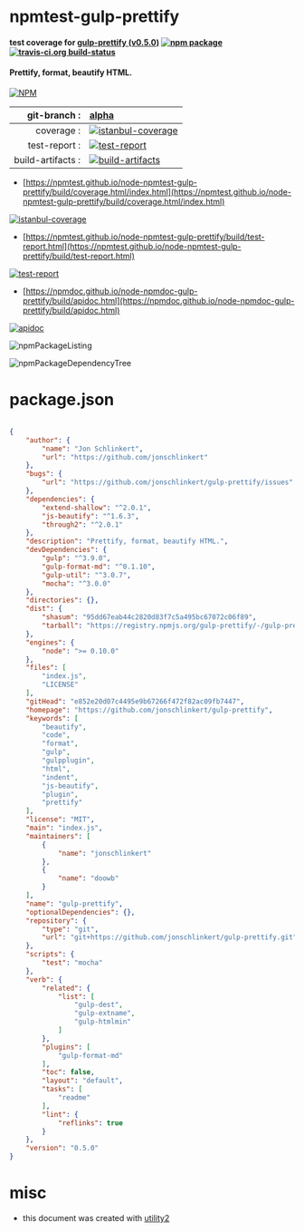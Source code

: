 # npmtest-gulp-prettify

#### test coverage for  [gulp-prettify (v0.5.0)](https://github.com/jonschlinkert/gulp-prettify)  [![npm package](https://img.shields.io/npm/v/npmtest-gulp-prettify.svg?style=flat-square)](https://www.npmjs.org/package/npmtest-gulp-prettify) [![travis-ci.org build-status](https://api.travis-ci.org/npmtest/node-npmtest-gulp-prettify.svg)](https://travis-ci.org/npmtest/node-npmtest-gulp-prettify)

#### Prettify, format, beautify HTML.

[![NPM](https://nodei.co/npm/gulp-prettify.png?downloads=true&downloadRank=true&stars=true)](https://www.npmjs.com/package/gulp-prettify)

| git-branch : | [alpha](https://github.com/npmtest/node-npmtest-gulp-prettify/tree/alpha)|
|--:|:--|
| coverage : | [![istanbul-coverage](https://npmtest.github.io/node-npmtest-gulp-prettify/build/coverage.badge.svg)](https://npmtest.github.io/node-npmtest-gulp-prettify/build/coverage.html/index.html)|
| test-report : | [![test-report](https://npmtest.github.io/node-npmtest-gulp-prettify/build/test-report.badge.svg)](https://npmtest.github.io/node-npmtest-gulp-prettify/build/test-report.html)|
| build-artifacts : | [![build-artifacts](https://npmtest.github.io/node-npmtest-gulp-prettify/glyphicons_144_folder_open.png)](https://github.com/npmtest/node-npmtest-gulp-prettify/tree/gh-pages/build)|

- [https://npmtest.github.io/node-npmtest-gulp-prettify/build/coverage.html/index.html](https://npmtest.github.io/node-npmtest-gulp-prettify/build/coverage.html/index.html)

[![istanbul-coverage](https://npmtest.github.io/node-npmtest-gulp-prettify/build/screenCapture.buildCi.browser.%252Ftmp%252Fbuild%252Fcoverage.lib.html.png)](https://npmtest.github.io/node-npmtest-gulp-prettify/build/coverage.html/index.html)

- [https://npmtest.github.io/node-npmtest-gulp-prettify/build/test-report.html](https://npmtest.github.io/node-npmtest-gulp-prettify/build/test-report.html)

[![test-report](https://npmtest.github.io/node-npmtest-gulp-prettify/build/screenCapture.buildCi.browser.%252Ftmp%252Fbuild%252Ftest-report.html.png)](https://npmtest.github.io/node-npmtest-gulp-prettify/build/test-report.html)

- [https://npmdoc.github.io/node-npmdoc-gulp-prettify/build/apidoc.html](https://npmdoc.github.io/node-npmdoc-gulp-prettify/build/apidoc.html)

[![apidoc](https://npmdoc.github.io/node-npmdoc-gulp-prettify/build/screenCapture.buildCi.browser.%252Ftmp%252Fbuild%252Fapidoc.html.png)](https://npmdoc.github.io/node-npmdoc-gulp-prettify/build/apidoc.html)

![npmPackageListing](https://npmtest.github.io/node-npmtest-gulp-prettify/build/screenCapture.npmPackageListing.svg)

![npmPackageDependencyTree](https://npmtest.github.io/node-npmtest-gulp-prettify/build/screenCapture.npmPackageDependencyTree.svg)



# package.json

```json

{
    "author": {
        "name": "Jon Schlinkert",
        "url": "https://github.com/jonschlinkert"
    },
    "bugs": {
        "url": "https://github.com/jonschlinkert/gulp-prettify/issues"
    },
    "dependencies": {
        "extend-shallow": "^2.0.1",
        "js-beautify": "^1.6.3",
        "through2": "^2.0.1"
    },
    "description": "Prettify, format, beautify HTML.",
    "devDependencies": {
        "gulp": "^3.9.0",
        "gulp-format-md": "^0.1.10",
        "gulp-util": "^3.0.7",
        "mocha": "^3.0.0"
    },
    "directories": {},
    "dist": {
        "shasum": "95dd67eab44c2820d83f7c5a495bc67072c06f89",
        "tarball": "https://registry.npmjs.org/gulp-prettify/-/gulp-prettify-0.5.0.tgz"
    },
    "engines": {
        "node": ">= 0.10.0"
    },
    "files": [
        "index.js",
        "LICENSE"
    ],
    "gitHead": "e852e20d07c4495e9b67266f472f82ac09fb7447",
    "homepage": "https://github.com/jonschlinkert/gulp-prettify",
    "keywords": [
        "beautify",
        "code",
        "format",
        "gulp",
        "gulpplugin",
        "html",
        "indent",
        "js-beautify",
        "plugin",
        "prettify"
    ],
    "license": "MIT",
    "main": "index.js",
    "maintainers": [
        {
            "name": "jonschlinkert"
        },
        {
            "name": "doowb"
        }
    ],
    "name": "gulp-prettify",
    "optionalDependencies": {},
    "repository": {
        "type": "git",
        "url": "git+https://github.com/jonschlinkert/gulp-prettify.git"
    },
    "scripts": {
        "test": "mocha"
    },
    "verb": {
        "related": {
            "list": [
                "gulp-dest",
                "gulp-extname",
                "gulp-htmlmin"
            ]
        },
        "plugins": [
            "gulp-format-md"
        ],
        "toc": false,
        "layout": "default",
        "tasks": [
            "readme"
        ],
        "lint": {
            "reflinks": true
        }
    },
    "version": "0.5.0"
}
```



# misc
- this document was created with [utility2](https://github.com/kaizhu256/node-utility2)
